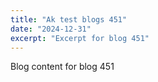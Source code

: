 ```yaml
---
title: "Ak test blogs 451"
date: "2024-12-31"
excerpt: "Excerpt for blog 451"
---
```


Blog content for blog 451